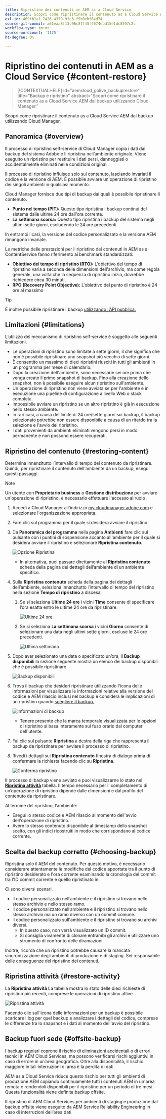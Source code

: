 ```yaml
---
title: Ripristino dei contenuti in AEM as a Cloud Service
description: Scopri come ripristinare il contenuto as a Cloud Service AEM dal backup utilizzando Cloud Manager.
exl-id: 469fb1a1-7426-4379-9fe3-f5b0ebf64d74
source-git-commit: a61eaa8f13c96c87f45f4074ebd15e1dc8597c2c
workflow-type: tm+mt
source-wordcount: '1175'
ht-degree: 0%

---
```



# Ripristino dei contenuti in AEM as a Cloud Service {#content-restore}

>[!CONTEXTUALHELP]
>id="aemcloud_golive_backuprestore"
>title="Backup e ripristino"
>abstract="Scopri come ripristinare il contenuto as a Cloud Service AEM dal backup utilizzando Cloud Manager."

Scopri come ripristinare il contenuto as a Cloud Service AEM dal backup utilizzando Cloud Manager.

## Panoramica {#overview}

Il processo di ripristino self-service di Cloud Manager copia i dati dai backup del sistema Adobe e li ripristina nell’ambiente originale. Viene eseguito un ripristino per restituire i dati persi, danneggiati o accidentalmente eliminati nelle condizioni originali.

Il processo di ripristino influisce solo sul contenuto, lasciando invariati il codice e la versione di AEM. È possibile avviare un&#39;operazione di ripristino dei singoli ambienti in qualsiasi momento.

Cloud Manager fornisce due tipi di backup dai quali è possibile ripristinare il contenuto.

* **Punto nel tempo (PIT):** Questo tipo ripristina i backup continui del sistema dalle ultime 24 ore dall&#39;ora corrente.
* **La settimana scorsa:** Questo tipo ripristina i backup del sistema negli ultimi sette giorni, escludendo le 24 ore precedenti.

In entrambi i casi, la versione del codice personalizzato e la versione AEM rimangono invariate.

Le metriche delle prestazioni per il ripristino dei contenuti in AEM as a ContentService fanno riferimento ai benchmark standardizzati:

* **Obiettivo del tempo di ripristino (RTO):** L&#39;obiettivo del tempo di ripristino varia a seconda delle dimensioni dell&#39;archivio, ma come regola generale, una volta che la sequenza di ripristino inizia, dovrebbe richiedere circa 30 minuti.
* **RPO (Recovery Point Objective):** L&#39;obiettivo del punto di ripristino è 24 ore al massimo

>[!TIP]
>
>È inoltre possibile ripristinare i backup [utilizzando l’API pubblica.](https://developer.adobe.com/experience-cloud/cloud-manager/reference/api/)

## Limitazioni  {#limitations}

L’utilizzo del meccanismo di ripristino self-service è soggetto alle seguenti limitazioni.

* Le operazioni di ripristino sono limitate a sette giorni, il che significa che non è possibile ripristinare uno snapshot più vecchio di sette giorni.
* È consentito un massimo di dieci ripristini riusciti in tutti gli ambienti in un programma per mese di calendario.
* Dopo la creazione dell&#39;ambiente, sono necessarie sei ore prima che venga creato il primo snapshot di backup. Fino alla creazione dello snapshot, non è possibile eseguire alcun ripristino sull&#39;ambiente.
* Un&#39;operazione di ripristino non viene avviata se per l&#39;ambiente è in esecuzione una pipeline di configurazione a livello Web o stack completa.
* Impossibile avviare un ripristino se un altro ripristino è già in esecuzione nello stesso ambiente.
* In rari casi, a causa del limite di 24 ore/sette giorni sui backup, il backup selezionato potrebbe non essere disponibile a causa di un ritardo tra la selezione e l&#39;avvio del ripristino.
* I dati provenienti da ambienti eliminati vengono persi in modo permanente e non possono essere recuperati.

## Ripristino del contenuto {#restoring-content}

Determina innanzitutto l’intervallo di tempo del contenuto da ripristinare. Quindi, per ripristinare il contenuto dell&#39;ambiente da un backup, esegui questi passaggi.

>[!NOTE]
>
>Un utente con **Proprietario business** o **Gestione distribuzione** per avviare un&#39;operazione di ripristino, è necessario effettuare l&#39;accesso al ruolo .

1. Accedi a Cloud Manager all&#39;indirizzo [my.cloudmanager.adobe.com](https://my.cloudmanager.adobe.com/) e selezionare l&#39;organizzazione appropriata.

1. Fare clic sul programma per il quale si desidera avviare il ripristino.

1. Da **Panoramica del programma** nella pagina **Ambienti** fare clic sul pulsante con i puntini di sospensione accanto all&#39;ambiente per il quale si desidera avviare il ripristino e selezionare **Ripristina contenuto**.

   ![Opzione Ripristina](assets/backup-option.png)

   * In alternativa, puoi passare direttamente al **Ripristina contenuto** scheda della pagina dei dettagli dell’ambiente di un ambiente specifico.

1. Sulla **Ripristina contenuto** scheda della pagina dei dettagli dell’ambiente, seleziona innanzitutto l’intervallo di tempo del ripristino nella sezione **Tempo di ripristino** a discesa.

   1. Se si seleziona **Ultime 24 ore** i vicini **Time** consente di specificare l’ora esatta entro le ultime 24 ore da ripristinare.

      ![Ultime 24 ore](assets/backup-time.png)

   1. Se si seleziona **La settimana scorsa** i vicini **Giorno** consente di selezionare una data negli ultimi sette giorni, escluse le 24 ore precedenti.

      ![Ultima settimana](assets/backup-date.png)

1. Dopo aver selezionato una data o specificato un’ora, il **Backup disponibili** la sezione seguente mostra un elenco dei backup disponibili che è possibile ripristinare

   ![Backup disponibili](assets/backup-available.png)

1. Trova il backup che desideri ripristinare utilizzando l&#39;icona delle informazioni per visualizzare le informazioni relative alla versione del codice e AEM rilascio inclusi nel backup e considera le implicazioni di un ripristino quando [scegliere il backup.](#choosing-the-right-backup)

   ![Informazioni di backup](assets/backup-info.png)

   * Tenere presente che la marca temporale visualizzata per le opzioni di ripristino si basa interamente sul fuso orario del computer dell&#39;utente.

1. Fai clic sul pulsante **Ripristina** a destra della riga che rappresenta il backup da ripristinare per avviare il processo di ripristino.

1. Rivedi i dettagli sul **Ripristina contenuto** finestra di dialogo prima di confermare la richiesta facendo clic su **Ripristina**.

   ![Conferma ripristino](assets/backup-restore.png)

Il processo di backup viene avviato e puoi visualizzarne lo stato nel **[Ripristina attività](#restore-activity)** tabella. Il tempo necessario per il completamento di un’operazione di ripristino dipende dalle dimensioni e dal profilo del contenuto da ripristinare.

Al termine del ripristino, l’ambiente:

* Esegui lo stesso codice e AEM rilascio al momento dell&#39;avvio dell&#39;operazione di ripristino.
* Avere lo stesso contenuto disponibile al timestamp dello snapshot scelto, con gli indici ricostruiti in modo che corrispondano al codice corrente.

## Scelta del backup corretto {#choosing-backup}

Ripristina solo il AEM del contenuto. Per questo motivo, è necessario considerare attentamente le modifiche del codice apportate tra il punto di ripristino desiderato e l&#39;ora corrente esaminando la cronologia del commit tra l&#39;ID commit corrente e quello ripristinato in.

Ci sono diversi scenari.

* Il codice personalizzato nell’ambiente e il ripristino si trovano nello stesso archivio e nello stesso ramo.
* Il codice personalizzato nell’ambiente e il ripristino si trovano nello stesso archivio ma un ramo diverso con un commit comune.
* Il codice personalizzato sull&#39;ambiente e il ripristino si trovano su archivi diversi.
   * In questo caso, non verrà visualizzato un ID commit.
   * Si consiglia vivamente di clonare entrambi gli archivi e utilizzare uno strumento di confronto delle diramazioni.

Inoltre, ricorda che un ripristino potrebbe causare la mancata sincronizzazione degli ambienti di produzione e di staging. Sei responsabile delle conseguenze del ripristino dei contenuti.

## Ripristina attività {#restore-activity}

La **Ripristina attività** La tabella mostra lo stato delle dieci richieste di ripristino più recenti, comprese le operazioni di ripristino attive.

![Ripristina attività](assets/backup-activity.png)

Facendo clic sull&#39;icona delle informazioni per un backup è possibile scaricare i log per quel backup e analizzare i dettagli del codice, comprese le differenze tra lo snapshot e i dati al momento dell&#39;avvio del ripristino.

## Backup fuori sede {#offsite-backup}

I backup regolari coprono il rischio di eliminazioni accidentali o di errori tecnici in AEM Cloud Services, ma possono verificarsi rischi aggiuntivi in caso di errore in un’area geografica. Oltre alla disponibilità, il rischio maggiore in tali interruzioni di area è la perdita di dati.

AEM as a Cloud Service riduce questo rischio per tutti gli ambienti di produzione AEM copiando continuamente tutti i contenuti AEM in un&#39;area remota e rendendoli disponibili per il ripristino per un periodo di tre mesi. Questa funzionalità viene definita backup offsite.

Il ripristino di AEM Cloud Services per ambienti di staging e produzione dal backup offsite viene eseguito da AEM Service Reliability Engineering in caso di interruzioni dell’area dati.
